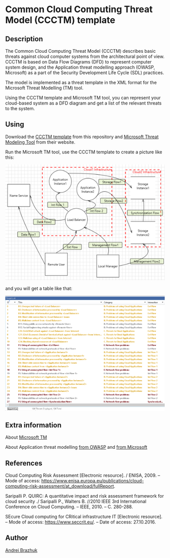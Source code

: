 
# Common Cloud Computing Threat Model (CCCTM) template

## Description 

The Common Cloud Computing Threat Model (CCCTM) describes basic threats against cloud computer systems from the architectural point of view. 
CCCTM is based on Data Flow Diagrams (DFD) to represent computer system design, and the Application threat modelling approach (OWASP, Microsoft) as a part of the Security Development Life Cycle (SDL) practices.

The model is implemented as a threat template in the XML format for the Microsoft Threat Modelling (TM) tool.

Using the CCCTM template and Microsoft TM tool, you can represent your cloud-based system as a DFD diagram and get a list of the relevant threats to the system.

## Using

Download the [CCCTM template](CCCTM_template.tb7) from this repository and [Microsoft Threat Modeling Tool](https://aka.ms/threatmodelingtool) from their website. 

Run the Microsoft TM tool, use the CCCTM template to create a picture like this:

![Diagram example](pics/diagram.png)

and you will get a table like that:

![Threat list](pics/table.png)


## Extra information

About [Microsoft TM](https://docs.microsoft.com/en-us/azure/security/develop/threat-modeling-tool)

About Application threat modelling [from OWASP](https://www.owasp.org/index.php/Application_Threat_Modeling) and [from Microsoft](https://www.microsoft.com/en-us/securityengineering/sdl/threatmodeling)

## References


Cloud Computing Risk Assessment [Electronic resource]. / ENISA, 2009. – Mode of access: https://www.enisa.europa.eu/publications/cloud-computing-risk-assessment/at_download/fullReport.

Saripalli P. QUIRC: A quantitative impact and risk assessment framework for cloud security ./ Saripalli P., Walters B. //2010 IEEE 3rd International Conference on Cloud Computing. – IEEE, 2010. – С. 280-288.

SEcure Cloud computing for CRitical infrastructure IT [Electronic resource]. – Mode of access: https://www.seccrit.eu/. – Date of access: 27.10.2016.


## Author

[Andrei Brazhuk](https://scholar.google.com/citations?user=lxR8RLkAAAAJ&hl)

